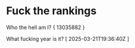# Fuck the rankings

Who the hell am I?
{ 13035882 }

What fucking year is it?
[ 2025-03-21T19:36:40Z ]
